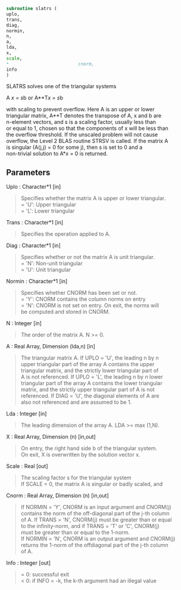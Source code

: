 ```fortran  
subroutine slatrs (  
uplo,  
trans,  
diag,  
normin,  
n,  
a,  
lda,  
x,  
scale,  
*                          cnorm,  
info  
)  
```  
  
SLATRS solves one of the triangular systems  
  
A *x = s*b  or  A**T*x = s*b  
  
with scaling to prevent overflow.  Here A is an upper or lower  
triangular matrix, A**T denotes the transpose of A, x and b are  
n-element vectors, and s is a scaling factor, usually less than  
or equal to 1, chosen so that the components of x will be less than  
the overflow threshold.  If the unscaled problem will not cause  
overflow, the Level 2 BLAS routine STRSV is called.  If the matrix A  
is singular (A(j,j) = 0 for some j), then s is set to 0 and a  
non-trivial solution to A*x = 0 is returned.  
  
## Parameters  
Uplo : Character*1 [in]  
> Specifies whether the matrix A is upper or lower triangular.  
> = 'U':  Upper triangular  
> = 'L':  Lower triangular  
  
Trans : Character*1 [in]  
> Specifies the operation applied to A.  
  
Diag : Character*1 [in]  
> Specifies whether or not the matrix A is unit triangular.  
> = 'N':  Non-unit triangular  
> = 'U':  Unit triangular  
  
Normin : Character*1 [in]  
> Specifies whether CNORM has been set or not.  
> = 'Y':  CNORM contains the column norms on entry  
> = 'N':  CNORM is not set on entry.  On exit, the norms will  
> be computed and stored in CNORM.  
  
N : Integer [in]  
> The order of the matrix A.  N >= 0.  
  
A : Real Array, Dimension (lda,n) [in]  
> The triangular matrix A.  If UPLO = 'U', the leading n by n  
> upper triangular part of the array A contains the upper  
> triangular matrix, and the strictly lower triangular part of  
> A is not referenced.  If UPLO = 'L', the leading n by n lower  
> triangular part of the array A contains the lower triangular  
> matrix, and the strictly upper triangular part of A is not  
> referenced.  If DIAG = 'U', the diagonal elements of A are  
> also not referenced and are assumed to be 1.  
  
Lda : Integer [in]  
> The leading dimension of the array A.  LDA >= max (1,N).  
  
X : Real Array, Dimension (n) [in,out]  
> On entry, the right hand side b of the triangular system.  
> On exit, X is overwritten by the solution vector x.  
  
Scale : Real [out]  
> The scaling factor s for the triangular system  
> If SCALE = 0, the matrix A is singular or badly scaled, and  
  
Cnorm : Real Array, Dimension (n) [in,out]  
> If NORMIN = 'Y', CNORM is an input argument and CNORM(j)  
> contains the norm of the off-diagonal part of the j-th column  
> of A.  If TRANS = 'N', CNORM(j) must be greater than or equal  
> to the infinity-norm, and if TRANS = 'T' or 'C', CNORM(j)  
> must be greater than or equal to the 1-norm.  
> If NORMIN = 'N', CNORM is an output argument and CNORM(j)  
> returns the 1-norm of the offdiagonal part of the j-th column  
> of A.  
  
Info : Integer [out]  
> = 0:  successful exit  
> < 0:  if INFO = -k, the k-th argument had an illegal value  
  
